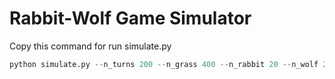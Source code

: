 # Rabbit-Wolf Game Simulator

Copy this command for run simulate.py
```python
python simulate.py --n_turns 200 --n_grass 400 --n_rabbit 20 --n_wolf 2 --stop
```